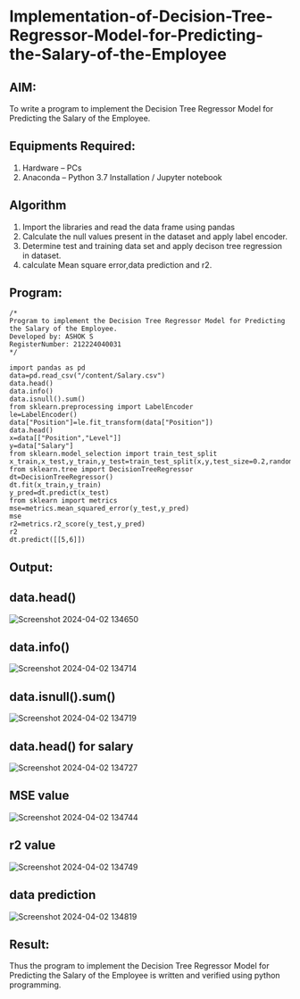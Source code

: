 # Implementation-of-Decision-Tree-Regressor-Model-for-Predicting-the-Salary-of-the-Employee

## AIM:
To write a program to implement the Decision Tree Regressor Model for Predicting the Salary of the Employee.

## Equipments Required:
1. Hardware – PCs
2. Anaconda – Python 3.7 Installation / Jupyter notebook

## Algorithm
1. Import the libraries and read the data frame using pandas
2. Calculate the null values present in the dataset and apply label encoder.
3. Determine test and training data set and apply decison tree regression in dataset.
4. calculate Mean square error,data prediction and r2.

## Program:
```
/*
Program to implement the Decision Tree Regressor Model for Predicting the Salary of the Employee.
Developed by: ASHOK S
RegisterNumber: 212224040031
*/
```
```
import pandas as pd
data=pd.read_csv("/content/Salary.csv")
data.head()
data.info()
data.isnull().sum()
from sklearn.preprocessing import LabelEncoder
le=LabelEncoder()
data["Position"]=le.fit_transform(data["Position"])
data.head()
x=data[["Position","Level"]]
y=data["Salary"]
from sklearn.model_selection import train_test_split
x_train,x_test,y_train,y_test=train_test_split(x,y,test_size=0.2,random_state=2)
from sklearn.tree import DecisionTreeRegressor
dt=DecisionTreeRegressor()
dt.fit(x_train,y_train)
y_pred=dt.predict(x_test)
from sklearn import metrics
mse=metrics.mean_squared_error(y_test,y_pred)
mse
r2=metrics.r2_score(y_test,y_pred)
r2
dt.predict([[5,6]])
```
## Output:
## data.head()
![Screenshot 2024-04-02 134650](https://github.com/rajalakshmi8248/Implementation-of-Decision-Tree-Regressor-Model-for-Predicting-the-Salary-of-the-Employee/assets/122860827/497a662d-0254-4501-9da1-f83acb83b672)
## data.info()
![Screenshot 2024-04-02 134714](https://github.com/rajalakshmi8248/Implementation-of-Decision-Tree-Regressor-Model-for-Predicting-the-Salary-of-the-Employee/assets/122860827/88157a23-fdfa-446d-85a4-75da500b79c2)
## data.isnull().sum()
![Screenshot 2024-04-02 134719](https://github.com/rajalakshmi8248/Implementation-of-Decision-Tree-Regressor-Model-for-Predicting-the-Salary-of-the-Employee/assets/122860827/11401fc5-4fa3-488c-a591-c181f44aeb94)
## data.head() for salary
![Screenshot 2024-04-02 134727](https://github.com/rajalakshmi8248/Implementation-of-Decision-Tree-Regressor-Model-for-Predicting-the-Salary-of-the-Employee/assets/122860827/2124bb42-2cd5-4907-b6b2-0f2dd2fd16b9)
## MSE value
![Screenshot 2024-04-02 134744](https://github.com/rajalakshmi8248/Implementation-of-Decision-Tree-Regressor-Model-for-Predicting-the-Salary-of-the-Employee/assets/122860827/b875ed87-ded1-4f25-8a1a-2cd3b6029904)
## r2 value
![Screenshot 2024-04-02 134749](https://github.com/rajalakshmi8248/Implementation-of-Decision-Tree-Regressor-Model-for-Predicting-the-Salary-of-the-Employee/assets/122860827/a5cb3052-4f18-463a-a020-ea6e175b017f)
## data prediction
![Screenshot 2024-04-02 134819](https://github.com/rajalakshmi8248/Implementation-of-Decision-Tree-Regressor-Model-for-Predicting-the-Salary-of-the-Employee/assets/122860827/b2e3c327-fa8d-4fca-8f67-7be8d6bfb59b)




## Result:
Thus the program to implement the Decision Tree Regressor Model for Predicting the Salary of the Employee is written and verified using python programming.
